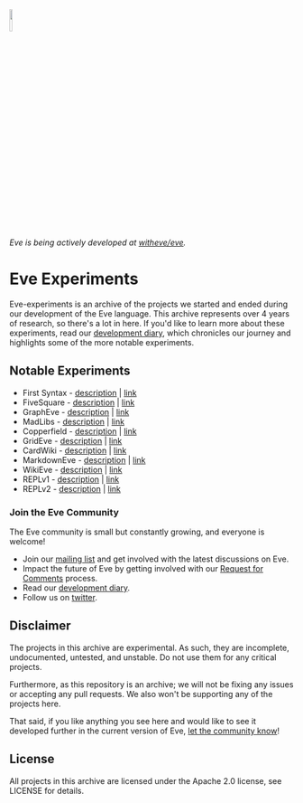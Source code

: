 <img src="http://www.witheve.com/logo.png" width="10%">

*Eve is being actively developed at [witheve/eve](https://github.com/witheve/Eve).*

# Eve Experiments

Eve-experiments is an archive of the projects we started and ended during our development of the Eve language. This archive represents over 4 years of research, so there's a lot in here. If you'd like to learn more about these experiments, read our [development diary](http://www.incidentalcomplexity.com), which chronicles our journey and highlights some of the more notable experiments.

## Notable Experiments

- First Syntax - [description](http://incidentalcomplexity.com/2014/11/05/oct/) | [link](https://github.com/witheve/eve-experiments/tree/syntax)
- FiveSquare - [description](http://incidentalcomplexity.com/2015/07/02/mar-jun/) | [link](https://github.com/witheve/eve-experiments/tree/d402bc4e4579007d53db3e01a82cf05d117c37ea)
- GraphEve - [description](http://incidentalcomplexity.com/2015/10/15/jul-sept/) | [link](https://github.com/witheve/eve-experiments/tree/11ba1305dfd10fc2b385eae789c62c7c10edb0d1)
- MadLibs - [description](http://incidentalcomplexity.com/2015/10/15/jul-sept/) | [link](https://github.com/witheve/eve-experiments/tree/11ba1305dfd10fc2b385eae789c62c7c10edb0d1/ui/experiments)
- Copperfield - [description](https://gist.github.com/cmontella/05029cb67b5216ee838f4cb0b1f4ab98) | [link](https://github.com/witheve/eve-experiments/tree/af13f8d5f8a537d22c459f3e69e39b2736b16384/experimental/copperfield/ui)
- GridEve - [description](http://incidentalcomplexity.com/2016/06/03/oct-nov/) | [link](https://github.com/witheve/eve-experiments/tree/af13f8d5f8a537d22c459f3e69e39b2736b16384/experimental/grideve)
- CardWiki - [description](http://incidentalcomplexity.com/2016/06/03/oct-nov/) | [link](https://github.com/witheve/eve-experiments/tree/af13f8d5f8a537d22c459f3e69e39b2736b16384/experimental/cardwiki)
- MarkdownEve - [description](http://incidentalcomplexity.com/2016/06/10/jan-feb/) | [link](https://github.com/witheve/eve-experiments/tree/a82f3411f541cf99c223ecd30a5cd3e80ea3dd2f)
- WikiEve - [description](http://incidentalcomplexity.com/2016/06/10/jan-feb/) | [link](https://github.com/witheve/eve-experiments/tree/1fd5ac10bc00cfcf914e085262dac246532ca540)
- REPLv1 - [description](http://incidentalcomplexity.com/2016/06/22/mar2/) | [link](https://github.com/witheve/eve-experiments/tree/90a6c6bc4597572a29c72119fc7bb964426f8107)
- REPLv2 - [description](http://incidentalcomplexity.com/2016/06/30/apr/) | [link](https://github.com/witheve/eve-experiments/tree/e73b18d8111d5ddb73427bcb00f0501fdc9b8f2f)

### Join the Eve Community

The Eve community is small but constantly growing, and everyone is welcome!

- Join our [mailing list](https://groups.google.com/forum/#!forum/eve-talk) and get involved with the latest discussions on Eve.
- Impact the future of Eve by getting involved with our [Request for Comments](https://github.com/witheve/rfcs) process.
- Read our [development diary](http://incidentalcomplexity.com/).
- Follow us on [twitter](https://twitter.com/with_eve).

## Disclaimer

The projects in this archive are experimental. As such, they are incomplete, undocumented, untested, and unstable. Do not use them for any critical projects.

Furthermore, as this repository is an archive; we will not be fixing any issues or accepting any pull requests. We also won't be supporting any of the projects here.

That said, if you like anything you see here and would like to see it developed further in the current version of Eve, [let the community know](https://groups.google.com/forum/#!forum/eve-talk)!

## License 

All projects in this archive are licensed under the Apache 2.0 license, see LICENSE for details.
